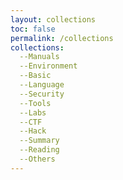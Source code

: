 ```yaml
---
layout: collections
toc: false
permalink: /collections
collections:
  --Manuals
  --Environment
  --Basic
  --Language
  --Security
  --Tools
  --Labs
  --CTF
  --Hack
  --Summary
  --Reading
  --Others 
---
```


